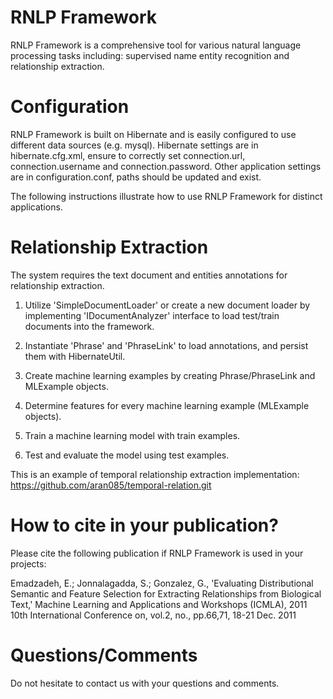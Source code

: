 RNLP Framework
==========

RNLP Framework is a comprehensive tool for various natural language processing tasks including: supervised name entity recognition and relationship extraction.

Configuration
==========
RNLP Framework is built on Hibernate and is easily configured to use different data sources (e.g. mysql).
Hibernate settings are in hibernate.cfg.xml, ensure to correctly set connection.url, connection.username and connection.password. Other application settings are in configuration.conf, paths should be updated and exist.

The following instructions illustrate how to use RNLP Framework for distinct applications.

Relationship Extraction
==========
The system requires the text document and entities annotations for relationship extraction.

1. Utilize 'SimpleDocumentLoader' or create a new document loader by implementing 'IDocumentAnalyzer' interface to load test/train documents into the framework.

2. Instantiate 'Phrase' and 'PhraseLink' to load annotations, and persist them with HibernateUtil.

3. Create machine learning examples by creating Phrase/PhraseLink and MLExample objects.

4. Determine features for every machine learning example (MLExample objects).

5. Train a machine learning model with train examples.

6. Test and evaluate the model using test examples.

This is an example of temporal relationship extraction implementation: https://github.com/aran085/temporal-relation.git

How to cite in your publication?
==========
Please cite the following publication if RNLP Framework is used in your projects: 

Emadzadeh, E.; Jonnalagadda, S.; Gonzalez, G., 'Evaluating Distributional Semantic and Feature Selection for Extracting Relationships from Biological Text,' Machine Learning and Applications and Workshops (ICMLA), 2011 10th International Conference on, vol.2, no., pp.66,71, 18-21 Dec. 2011

Questions/Comments
==========
Do not hesitate to contact us with your questions and comments.